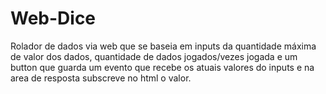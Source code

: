 # Web-Dice
Rolador de dados via web que se baseia em inputs da quantidade máxima de valor dos dados, quantidade de dados jogados/vezes jogada e um button que guarda um evento que recebe os atuais valores do inputs e na area de resposta subscreve no html o valor.
